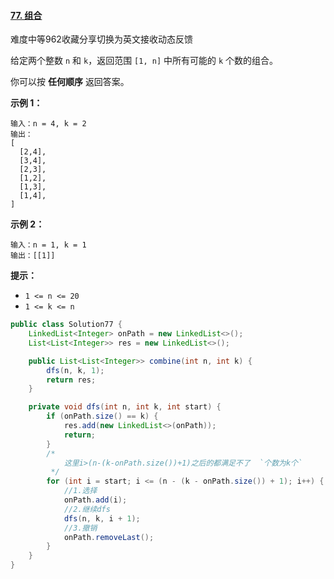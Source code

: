 #### [77. 组合](https://leetcode-cn.com/problems/combinations/)

难度中等962收藏分享切换为英文接收动态反馈

给定两个整数 `n` 和 `k`，返回范围 `[1, n]` 中所有可能的 `k` 个数的组合。

你可以按 **任何顺序** 返回答案。

**示例 1：**

```
输入：n = 4, k = 2
输出：
[
  [2,4],
  [3,4],
  [2,3],
  [1,2],
  [1,3],
  [1,4],
]
```

**示例 2：**

```
输入：n = 1, k = 1
输出：[[1]]
```

**提示：**

- `1 <= n <= 20`
- `1 <= k <= n`

```java
public class Solution77 {
    LinkedList<Integer> onPath = new LinkedList<>();
    List<List<Integer>> res = new LinkedList<>();

    public List<List<Integer>> combine(int n, int k) {
        dfs(n, k, 1);
        return res;
    }

    private void dfs(int n, int k, int start) {
        if (onPath.size() == k) {
            res.add(new LinkedList<>(onPath));
            return;
        }
        /*
            这里i>(n-(k-onPath.size())+1)之后的都满足不了  `个数为k个`
         */
        for (int i = start; i <= (n - (k - onPath.size()) + 1); i++) {
            //1.选择
            onPath.add(i);
            //2.继续dfs
            dfs(n, k, i + 1);
            //3.撤销
            onPath.removeLast();
        }
    }
}
```

